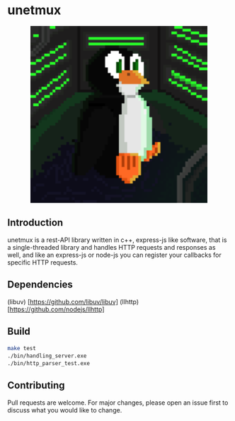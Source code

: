 # unetmux

<p align="center">
  <img src="https://github.com/unetmux/unetmux/blob/master/github/img/unetmux-logo.png" width="400" />
</p>

## Introduction 

unetmux is a rest-API library written in c++, express-js like software,
that is a single-threaded library and handles HTTP requests and responses
as well, and like an express-js or node-js you can register your callbacks
for specific HTTP requests.

## Dependencies

(libuv) [https://github.com/libuv/libuv]
(llhttp)[https://github.com/nodejs/llhttp]

## Build

```bash
make test
./bin/handling_server.exe
./bin/http_parser_test.exe
```

## Contributing
Pull requests are welcome. For major changes, please open an issue first to discuss what you would like to change.